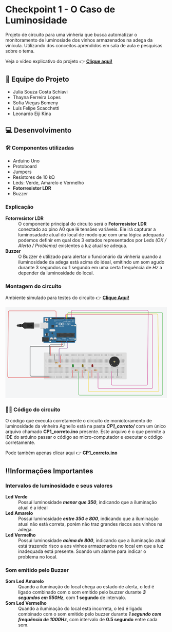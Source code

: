 # Checkpoint 1 - O Caso de Luminosidade
Projeto de circuito para uma vinheria que busca automatizar o monitoramento de luminosiade dos vinhos armazenados na adega da vinícula. Utilizando dos conceitos aprendidos em sala de aula e pesquisas sobre o tema.

Veja o vídeo explicativo do projeto 👉 **[Clique aqui!](https://youtu.be/aapwjsI5mDc)**

## 👥 Equipe do Projeto
* Julia Souza Costa Schiavi 
* Thayna Ferreira Lopes 
* Sofia Viegas Bomeny 
* Luís Felipe Scacchetti 
* Leonardo Eiji Kina 

## 💻 Desenvolvimento

### 🛠️ Componentes utilizadas
* Arduíno Uno 
* Protoboard
* Jumpers
* Resistores de 10 kΩ
* Leds: Verde, Amarelo e Vermelho
* **Fotorresistor LDR**
* Buzzer 

### Explicação 
<dl>

<dt><strong>Fotorresistor LDR</strong></dt>
<dd>O componente principal do circuito será o <strong>Fotorresistor LDR</strong> conectado ao pino A0 que lê tensões variáveis. Ele irá capturar a luminosadade atual do local de modo que com uma lógica adequada podemos definir em qual dos 3 estados representados por Leds <em>(OK / Alerta / Problema)</em> existentes a luz atual se adequa.</dd>

<dt><strong> Buzzer </strong></dt>
<dd> O Buzzer é utilizado para alertar o funcionário da vinheria quando a iluminosidade da adega está acima do ideal, emitindo um som agudo durante 3 segundos ou 1 segundo em uma certa frequência de <em>Hz</em> a depender da luminosidade do local. </dd>

</dl>


### Montagem do circuito
Ambiente simulado para testes do circuito 👉 **[Clique Aqui!](https://www.tinkercad.com/things/f50hGzP5thd/editel?sharecode=tgZ8qZTpCSmsnTTNP5ABrLJkDg0fndhvUkt0YviL7DE)**

![Circuito montado em simulação](image.png)

### 👩‍💻 Código do circuito
O código que executa corretamente o circuito de moniotoramento de luminosidade da vinheira Agnello está na pasta ***CP1_correto/*** com um único arquivo chamado **CP1_correto.ino** presente. Este arquivo é o que permite a IDE do arduino passar o código ao micro-computador e executar o código corretamente.

Pode também apenas clicar aqui 👉 **[CP1_correto.ino](https://github.com/user-mind/projetos-edgecomputing/blob/main/CP1_correto/CP1_correto.ino)**

## ‼️Informações Importantes

### Intervalos de luminosidade e seus valores
<dl>

<dt><strong>Led Verde</strong></dt>
<dd>Possuí luminosidade <strong><em>menor que 350</em></strong>, indicando que a iluminação atual é a ideal<dd>

<dt><strong>Led Amarelo</strong></dt>
<dd>Possuí luminosidade <strong><em>entre 350 e 800</em></strong>, indicando que a iluminação atual não está correta, porém não traz grandes riscos aos vinhos na adega.<dd>

<dt><strong>Led Vermelho</strong></dt>
<dd>Possuí luminosidade <strong><em>acima de 800</em></strong>, indicando que a iluminação atual está trazendo risco a aos vinhos armazenados no local em que a luz inadequada está presente. Soando um alarme para indicar o problema no local.<dd>

</dl>

### Som emitido pelo Buzzer
<dl>

<dt><strong>Som Led Amarelo</strong></dt>
<dd>Quando a iluminação do local chega ao estado de alerta, o led é ligado combinado com o som emitido pelo buzzer durante <strong><em>3 segundos em 550Hz</em></strong>, com <strong>1 segundo</strong> de intervalo.</dd>

<dt><strong>Som Led Vermelho</strong></dt>
<dd>Quando a iluminação do local está incorreta, o led é ligado combinado com o som emitido pelo buzzer durante <strong><em>1 segundo com frequência de 1000Hz</em></strong>, com intervalo de <strong>0.5 segundo</strong> entre cada som.</dd>

</dl>

